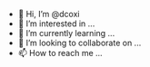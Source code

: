 - 👋 Hi, I’m @dcoxi
- 👀 I’m interested in ...
- 🌱 I’m currently learning ...
- 💞️ I’m looking to collaborate on ...
- 📫 How to reach me ...

<!---
dcoxi/dcoxi is a ✨ special ✨ repository because its `README.md` (this file) appears on your GitHub profile.
You can click the Preview link to take a look at your changes.
--->
